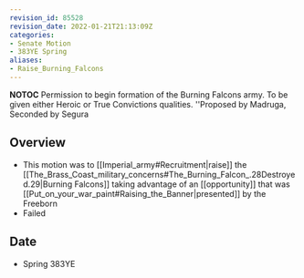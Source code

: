 ```yaml
---
revision_id: 85528
revision_date: 2022-01-21T21:13:09Z
categories:
- Senate Motion
- 383YE Spring
aliases:
- Raise_Burning_Falcons
---
```



__NOTOC__
Permission to begin formation of the Burning Falcons army. To be given either Heroic or True Convictions qualities.
''Proposed by Madruga, Seconded by Segura

## Overview
* This motion was to [[Imperial_army#Recruitment|raise]] the [[The_Brass_Coast_military_concerns#The_Burning_Falcon_.28Destroyed.29|Burning Falcons]] taking advantage of an [[opportunity]] that was [[Put_on_your_war_paint#Raising_the_Banner|presented]] by the Freeborn
* Failed

## Date
* Spring 383YE